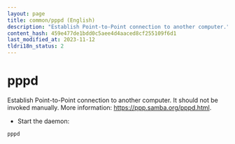 ```yaml
---
layout: page
title: common/pppd (English)
description: "Establish Point-to-Point connection to another computer."
content_hash: 459e477de1bdd0c5aee4d4aaced8cf255109f6d1
last_modified_at: 2023-11-12
tldri18n_status: 2
---
```

# pppd

Establish Point-to-Point connection to another computer.
It should not be invoked manually.
More information: <https://ppp.samba.org/pppd.html>.

- Start the daemon:

`pppd`
